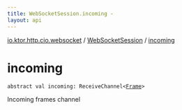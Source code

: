 ```yaml
---
title: WebSocketSession.incoming - 
layout: api
---
```


<div class='api-docs-breadcrumbs'><a href="../index.html">io.ktor.http.cio.websocket</a> / <a href="index.html">WebSocketSession</a> / <a href="./incoming.html">incoming</a></div>

# incoming

<div class="signature"><code><span class="keyword">abstract</span> <span class="keyword">val </span><span class="identifier">incoming</span><span class="symbol">: </span><span class="identifier">ReceiveChannel</span><span class="symbol">&lt;</span><a href="../-frame/index.html"><span class="identifier">Frame</span></a><span class="symbol">&gt;</span></code></div>

Incoming frames channel

